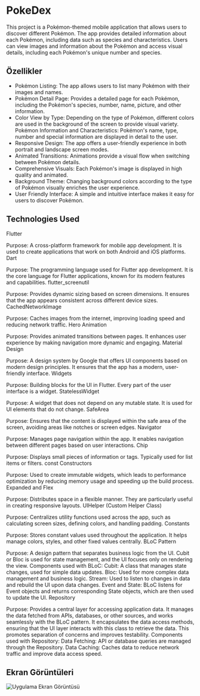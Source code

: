 
# PokeDex

This project is a Pokémon-themed mobile application that allows users to discover different Pokémon. The app provides detailed information about each Pokémon, including data such as species and characteristics. Users can view images and information about the Pokémon and access visual details, including each Pokémon's unique number and species.


## Özellikler

- Pokémon Listing: The app allows users to list many Pokémon with their images and names.
- Pokémon Detail Page: Provides a detailed page for each Pokémon, including the Pokémon's species, number, name, picture, and other information.
- Color View by Type: Depending on the type of Pokémon, different colors are used in the background of the screen to provide visual variety.
Pokémon Information and Characteristics: Pokémon's name, type, number and special information are displayed in detail to the user.
- Responsive Design: The app offers a user-friendly experience in both portrait and landscape screen modes.
- Animated Transitions: Animations provide a visual flow when switching between Pokémon details.
- Comprehensive Visuals: Each Pokémon's image is displayed in high quality and animated.
- Background Theme: Changing background colors according to the type of Pokémon visually enriches the user experience.
- User Friendly Interface: A simple and intuitive interface makes it easy for users to discover Pokémon.
## Technologies Used

Flutter

Purpose: A cross-platform framework for mobile app development. It is used to create applications that work on both Android and iOS platforms.
Dart

Purpose: The programming language used for Flutter app development. It is the core language for Flutter applications, known for its modern features and capabilities.
flutter_screenutil

Purpose: Provides dynamic sizing based on screen dimensions. It ensures that the app appears consistent across different device sizes.
CachedNetworkImage

Purpose: Caches images from the internet, improving loading speed and reducing network traffic.
Hero Animation

Purpose: Provides animated transitions between pages. It enhances user experience by making navigation more dynamic and engaging.
Material Design

Purpose: A design system by Google that offers UI components based on modern design principles. It ensures that the app has a modern, user-friendly interface.
Widgets

Purpose: Building blocks for the UI in Flutter. Every part of the user interface is a widget.
StatelessWidget

Purpose: A widget that does not depend on any mutable state. It is used for UI elements that do not change.
SafeArea

Purpose: Ensures that the content is displayed within the safe area of the screen, avoiding areas like notches or screen edges.
Navigator

Purpose: Manages page navigation within the app. It enables navigation between different pages based on user interactions.
Chip

Purpose: Displays small pieces of information or tags. Typically used for list items or filters.
const Constructors

Purpose: Used to create immutable widgets, which leads to performance optimization by reducing memory usage and speeding up the build process.
Expanded and Flex

Purpose: Distributes space in a flexible manner. They are particularly useful in creating responsive layouts.
UIHelper (Custom Helper Class)

Purpose: Centralizes utility functions used across the app, such as calculating screen sizes, defining colors, and handling padding.
Constants

Purpose: Stores constant values used throughout the application. It helps manage colors, styles, and other fixed values centrally.
BLoC Pattern

Purpose: A design pattern that separates business logic from the UI. Cubit or Bloc is used for state management, and the UI focuses only on rendering the view.
Components used with BLoC:
Cubit: A class that manages state changes, used for simple data updates.
Bloc: Used for more complex data management and business logic.
Stream: Used to listen to changes in data and rebuild the UI upon data changes.
Event and State: BLoC listens for Event objects and returns corresponding State objects, which are then used to update the UI.
Repository

Purpose: Provides a central layer for accessing application data. It manages the data fetched from APIs, databases, or other sources, and works seamlessly with the BLoC pattern. It encapsulates the data access methods, ensuring that the UI layer interacts with this class to retrieve the data. This promotes separation of concerns and improves testability.
Components used with Repository:
Data Fetching: API or database queries are managed through the Repository.
Data Caching: Caches data to reduce network traffic and improve data access speed.

  
## Ekran Görüntüleri

![Uygulama Ekran Görüntüsü](https://github.com/murattguzell/PokeDex/blob/master/assets/pokemon.gif?raw=true)

  
